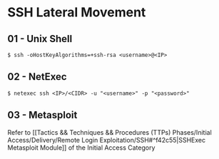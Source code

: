 # SSH Lateral Movement

## 01 - Unix Shell

`$ ssh -oHostKeyAlgorithms=+ssh-rsa <username>@<IP>`

## 02 - NetExec

`$ netexec ssh <IP>/<CIDR> -u "<username>" -p "<password>"`

## 03 - Metasploit

Refer to [[Tactics && Techniques && Procedures (TTPs) Phases/Initial Access/Delivery/Remote Login Exploitation/SSH#^f42c55|SSHExec Metasploit Module]] of the Initial Access Category